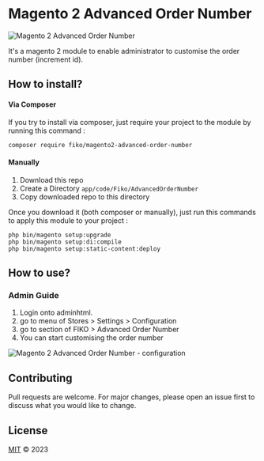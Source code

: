 # Magento 2 Advanced Order Number

![Magento 2 Advanced Order Number](https://i.imgur.com/QThHzsf.png)

It's a magento 2 module to enable administrator to customise the order number (increment id).

## How to install?

#### Via Composer

If you try to install via composer, just require your project to the module by running this command :

```
composer require fiko/magento2-advanced-order-number
```

#### Manually

1. Download this repo
2. Create a Directory `app/code/Fiko/AdvancedOrderNumber`
3. Copy downloaded repo to this directory

Once you download it (both composer or manually), just run this commands to apply this module to your project :

```
php bin/magento setup:upgrade
php bin/magento setup:di:compile
php bin/magento setup:static-content:deploy
```

## How to use?

### Admin Guide

1. Login onto adminhtml.
2. go to menu of Stores > Settings > Configuration
3. go to section of FIKO > Advanced Order Number
4. You can start customising the order number

![Magento 2 Advanced Order Number - configuration](https://i.imgur.com/u2LjjVW.png)

## Contributing

Pull requests are welcome. For major changes, please open an issue first to discuss what you would like to change.

## License

[MIT](COPYING.txt) &copy; 2023
